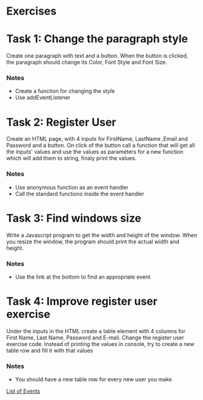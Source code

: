# Exercises

# Task 1: Change the paragraph style
Create one paragraph with text and a button. When the button is clicked, the paragraph should change its Color, Font Style and Font Size.
### Notes
* Create a function for changing the style
* Use addEventListener

# Task 2: Register User
Create an HTML page, with 4 inputs for FirstName, LastName ,Email and Password and a button. On click of the button call a function that will get all the inputs' values and use the values as parameters for a new function which will add them to string, finaly print the values.
### Notes
* Use anonymous function as an event handler
* Call the standard functions inside the event handler

# Task 3: Find windows size
Write a Javascript program to get the width and height of the window. When you resize the window, the program should print the actual width and height.
### Notes
* Use the link at the bottom to find an appropriate event

# Task 4: Improve register user exercise
Under the inputs in the HTML create a table element with 4 columns for First Name, Last Name, Password and E-mail. Change the register user exercise code. Instead of printing the values in console, try to create a new table row and fill it with that values
### Notes
* You should have a new table row for every new user you make

[List of Events](https://developer.mozilla.org/en-US/docs/Web/Events)  
